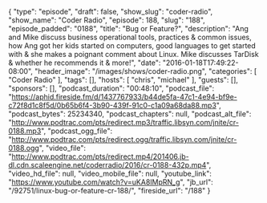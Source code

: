 {
  "type": "episode",
  "draft": false,
  "show_slug": "coder-radio",
  "show_name": "Coder Radio",
  "episode": 188,
  "slug": "188",
  "episode_padded": "0188",
  "title": "Bug or Feature?",
  "description": "Ang and Mike discuss business operational tools, practices & common issues, how Ang got her kids started on computers, good languages to get started with & she makes a poignant comment about Linux. Mike discusses TarDisk & whether he recommends it & more!",
  "date": "2016-01-18T17:49:22-08:00",
  "header_image": "/images/shows/coder-radio.png",
  "categories": [
    "Coder Radio"
  ],
  "tags": [],
  "hosts": [
    "chris",
    "michael"
  ],
  "guests": [],
  "sponsors": [],
  "podcast_duration": "00:48:10",
  "podcast_file": "https://aphid.fireside.fm/d/1437767933/b44de5fa-47c1-4e94-bf9e-c72f8d1c8f5d/0b65b6f4-3b90-439f-91c0-c1a09a68da88.mp3",
  "podcast_bytes": 25234340,
  "podcast_chapters": null,
  "podcast_alt_file": "http://www.podtrac.com/pts/redirect.mp3/traffic.libsyn.com/jnite/cr-0188.mp3",
  "podcast_ogg_file": "http://www.podtrac.com/pts/redirect.ogg/traffic.libsyn.com/jnite/cr-0188.ogg",
  "video_file": "http://www.podtrac.com/pts/redirect.mp4/201406.jb-dl.cdn.scaleengine.net/coderradio/2016/cr-0188-432p.mp4",
  "video_hd_file": null,
  "video_mobile_file": null,
  "youtube_link": "https://www.youtube.com/watch?v=uKA8IMpRN_g",
  "jb_url": "/92751/linux-bug-or-feature-cr-188/",
  "fireside_url": "/188"
}


